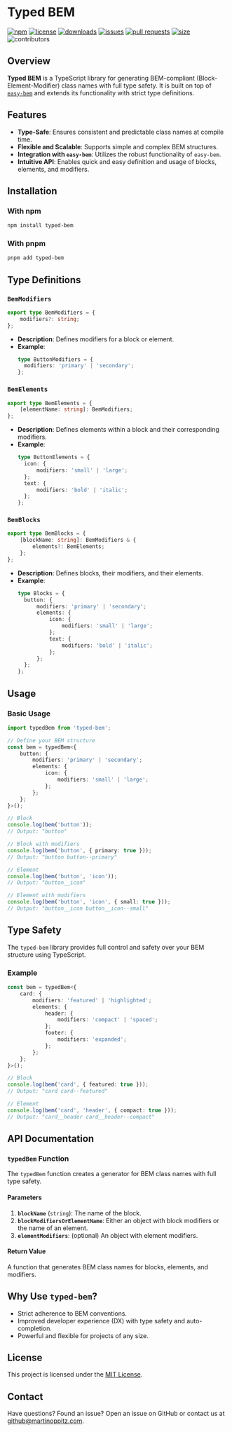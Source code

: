 # Typed BEM

[![npm](https://img.shields.io/npm/v/typed-bem)](https://www.npmjs.com/package/typed-bem)
[![license](https://img.shields.io/npm/l/typed-bem)](https://github.com/deleonio/typed-bem-class-generator/blob/main/LICENSE)
[![downloads](https://img.shields.io/npm/dt/typed-bem)](https://www.npmjs.com/package/typed-bem)
[![issues](https://img.shields.io/github/issues/deleonio/typed-bem-class-generator)](https://github.com/deleonio/typed-bem-class-generator/issues)
[![pull requests](https://img.shields.io/github/issues-pr/deleonio/typed-bem-class-generator)](https://github.com/deleonio/typed-bem-class-generator/pulls)
[![size](https://img.shields.io/bundlephobia/min/typed-bem)](https://bundlephobia.com/result?p=typed-bem)
![contributors](https://img.shields.io/github/contributors/deleonio/typed-bem-class-generator)

## Overview

**Typed BEM** is a TypeScript library for generating BEM-compliant (Block-Element-Modifier) class names with full type safety. It is built on top of [`easy-bem`](https://www.npmjs.com/package/easy-bem) and extends its functionality with strict type definitions.

## Features

- **Type-Safe**: Ensures consistent and predictable class names at compile time.
- **Flexible and Scalable**: Supports simple and complex BEM structures.
- **Integration with `easy-bem`**: Utilizes the robust functionality of `easy-bem`.
- **Intuitive API**: Enables quick and easy definition and usage of blocks, elements, and modifiers.

## Installation

### With npm

```bash
npm install typed-bem
```

### With pnpm

```bash
pnpm add typed-bem
```

## Type Definitions

### `BemModifiers`

```typescript
export type BemModifiers = {
	modifiers?: string;
};
```

- **Description**: Defines modifiers for a block or element.
- **Example**:
  ```typescript
  type ButtonModifiers = {
  	modifiers: 'primary' | 'secondary';
  };
  ```

### `BemElements`

```typescript
export type BemElements = {
	[elementName: string]: BemModifiers;
};
```

- **Description**: Defines elements within a block and their corresponding modifiers.
- **Example**:
  ```typescript
  type ButtonElements = {
  	icon: {
  		modifiers: 'small' | 'large';
  	};
  	text: {
  		modifiers: 'bold' | 'italic';
  	};
  };
  ```

### `BemBlocks`

```typescript
export type BemBlocks = {
	[blockName: string]: BemModifiers & {
		elements?: BemElements;
	};
};
```

- **Description**: Defines blocks, their modifiers, and their elements.
- **Example**:
  ```typescript
  type Blocks = {
  	button: {
  		modifiers: 'primary' | 'secondary';
  		elements: {
  			icon: {
  				modifiers: 'small' | 'large';
  			};
  			text: {
  				modifiers: 'bold' | 'italic';
  			};
  		};
  	};
  };
  ```

## Usage

### Basic Usage

```typescript
import typedBem from 'typed-bem';

// Define your BEM structure
const bem = typedBem<{
	button: {
		modifiers: 'primary' | 'secondary';
		elements: {
			icon: {
				modifiers: 'small' | 'large';
			};
		};
	};
}>();

// Block
console.log(bem('button'));
// Output: "button"

// Block with modifiers
console.log(bem('button', { primary: true }));
// Output: "button button--primary"

// Element
console.log(bem('button', 'icon'));
// Output: "button__icon"

// Element with modifiers
console.log(bem('button', 'icon', { small: true }));
// Output: "button__icon button__icon--small"
```

## Type Safety

The `typed-bem` library provides full control and safety over your BEM structure using TypeScript.

### Example

```typescript
const bem = typedBem<{
	card: {
		modifiers: 'featured' | 'highlighted';
		elements: {
			header: {
				modifiers: 'compact' | 'spaced';
			};
			footer: {
				modifiers: 'expanded';
			};
		};
	};
}>();

// Block
console.log(bem('card', { featured: true }));
// Output: "card card--featured"

// Element
console.log(bem('card', 'header', { compact: true }));
// Output: "card__header card__header--compact"
```

## API Documentation

### `typedBem` Function

The `typedBem` function creates a generator for BEM class names with full type safety.

#### Parameters

1. **`blockName`** (`string`): The name of the block.
2. **`blockModifiersOrElementName`**: Either an object with block modifiers or the name of an element.
3. **`elementModifiers`**: (optional) An object with element modifiers.

#### Return Value

A function that generates BEM class names for blocks, elements, and modifiers.

## Why Use `typed-bem`?

- Strict adherence to BEM conventions.
- Improved developer experience (DX) with type safety and auto-completion.
- Powerful and flexible for projects of any size.

## License

This project is licensed under the [MIT License](./LICENSE).

## Contact

Have questions? Found an issue? Open an issue on GitHub or contact us at [github@martinoppitz.com](mailto:github@martinoppitz.com).
